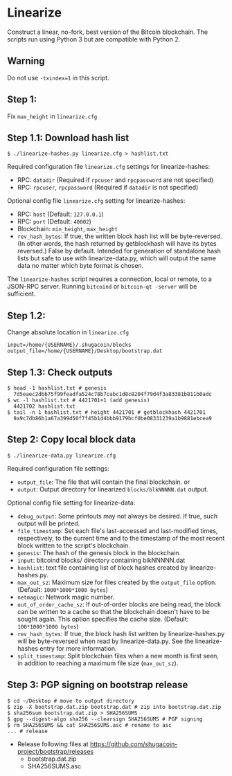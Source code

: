 # Linearize
Construct a linear, no-fork, best version of the Bitcoin blockchain. The scripts
run using Python 3 but are compatible with Python 2.

## Warning
Do not use `-txindex=1` in this script.

## Step 1:
Fix `max_height` in `linearize.cfg`

## Step 1.1: Download hash list

    $ ./linearize-hashes.py linearize.cfg > hashlist.txt

Required configuration file `linearize.cfg` settings for linearize-hashes:
* RPC: `datadir` (Required if `rpcuser` and `rpcpassword` are not specified)
* RPC: `rpcuser`, `rpcpassword` (Required if `datadir` is not specified)

Optional config file `linearize.cfg` setting for linearize-hashes:
* RPC: `host`  (Default: `127.0.0.1`)
* RPC: `port`  (Default: `40002`)
* Blockchain: `min_height`, `max_height`
* `rev_hash_bytes`: If true, the written block hash list will be
byte-reversed. (In other words, the hash returned by getblockhash will have its
bytes reversed.) False by default. Intended for generation of
standalone hash lists but safe to use with linearize-data.py, which will output
the same data no matter which byte format is chosen.

The `linearize-hashes` script requires a connection, local or remote, to a
JSON-RPC server. Running `bitcoind` or `bitcoin-qt -server` will be sufficient.

## Step 1.2:
Change absolute location in `linearize.cfg`

    input=/home/{USERNAME}/.shugacoin/blocks
    output_file=/home/{USERNAME}/Desktop/bootstrap.dat

## Step 1.3: Check outputs

    $ head -1 hashlist.txt # genesis
      7d5eaec2dbb75f99feadfa524c78b7cabc1d8c8204f79d4f3a83381b811b0adc
    $ wc -l hashlist.txt # 4421701+1 (add genesis)
      4421702 hashlist.txt
    $ tail -n 1 hashlist.txt # height 4421701 # getblockhash 4421701
      9a9c7db86b1a67a399d50f7f45b1d4bbb9179bcf0be08331239a1b9881ebcea9

## Step 2: Copy local block data

    $ ./linearize-data.py linearize.cfg

Required configuration file settings:
* `output_file`: The file that will contain the final blockchain.
      or
* `output`: Output directory for linearized `blocks/blkNNNNN.dat` output.

Optional config file setting for linearize-data:
* `debug_output`: Some printouts may not always be desired. If true, such output
will be printed.
* `file_timestamp`: Set each file's last-accessed and last-modified times,
respectively, to the current time and to the timestamp of the most recent block
written to the script's blockchain.
* `genesis`: The hash of the genesis block in the blockchain.
* `input`: bitcoind blocks/ directory containing blkNNNNN.dat
* `hashlist`: text file containing list of block hashes created by
linearize-hashes.py.
* `max_out_sz`: Maximum size for files created by the `output_file` option.
(Default: `1000*1000*1000 bytes`)
* `netmagic`: Network magic number.
* `out_of_order_cache_sz`: If out-of-order blocks are being read, the block can
be written to a cache so that the blockchain doesn't have to be sought again.
This option specifies the cache size. (Default: `100*1000*1000 bytes`)
* `rev_hash_bytes`: If true, the block hash list written by linearize-hashes.py
will be byte-reversed when read by linearize-data.py. See the linearize-hashes
entry for more information.
* `split_timestamp`: Split blockchain files when a new month is first seen, in
addition to reaching a maximum file size (`max_out_sz`).

## Step 3: PGP signing on bootstrap release

    $ cd ~/Desktop # move to output directory
    $ zip -X bootstrap.dat.zip bootstrap.dat # zip into bootstrap.dat.zip
    $ sha256sum bootstrap.dat.zip > SHA256SUMS
    $ gpg --digest-algo sha256 --clearsign SHA256SUMS # PGP signing
    $ rm SHA256SUMS && cat SHA256SUMS.asc # rename to asc
    ... # release

* Release following files at https://github.com/shugacoin-project/bootstrap/releases
  - bootstrap.dat.zip
  - SHA256SUMS.asc
